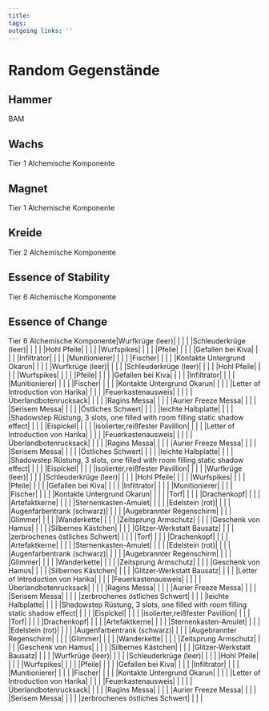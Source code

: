 ```yaml
---
title:   
tags:   
outgoing links: ''  
---
```

# Random Gegenstände
## Hammer
BAM
## Wachs
Tier 1 Alchemische Komponente

## Magnet
Tier 1 Alchemische Komponente

## Kreide
Tier 2 Alchemische Komponente

## Essence of Stability
Tier 6 Alchemische Komponente

## Essence of Change
Tier 6 Alchemische Komponente|Wurfkrüge (leer)| | | |
|Schleuderkrüge (leer)| | | |
|Hohl Pfeile| | | |
|Wurfspikes| | | |
|Pfeile| | | |
|Gefallen bei Kiva| | | |
|Infiltrator| | | |
|Munitionierer| | | |
|Fischer| | | |
|Kontakte Untergrund Okarun| | | |
|Wurfkrüge (leer)| | | |
|Schleuderkrüge (leer)| | | |
|Hohl Pfeile| | | |
|Wurfspikes| | | |
|Pfeile| | | |
|Gefallen bei Kiva| | | |
|Infiltrator| | | |
|Munitionierer| | | |
|Fischer| | | |
|Kontakte Untergrund Okarun| | | |
|Letter of Introduction von Harika| | | |
|Feuerkastenausweis| | | |
|Überlandbotenrucksack| | | |
|Ragins Messa| | | |
|Aurier Freeze Messa| | | |
|Serisem Messa| | | |
|Östliches Schwert| | | |
|leichte Halbplatte| | | |
|Shadowstep Rüstung, 3 slots, one filled with room filling static shadow effect| | | |
|Eispickel| | | |
|isolierter,reißfester Pavillion| | | |
|Letter of Introduction von Harika| | | |
|Feuerkastenausweis| | | |
|Überlandbotenrucksack| | | |
|Ragins Messa| | | |
|Aurier Freeze Messa| | | |
|Serisem Messa| | | |
|Östliches Schwert| | | |
|leichte Halbplatte| | | |
|Shadowstep Rüstung, 3 slots, one filled with room filling static shadow effect| | | |
|Eispickel| | | |
|isolierter,reißfester Pavillion| | | |
|Wurfkrüge (leer)| | | |
|Schleuderkrüge (leer)| | | |
|Hohl Pfeile| | | |
|Wurfspikes| | | |
|Pfeile| | | |
|Gefallen bei Kiva| | | |
|Infiltrator| | | |
|Munitionierer| | | |
|Fischer| | | |
|Kontakte Untergrund Okarun| | | |
|Torf| | | |
|Drachenkopf| | | |
|Artefaktkerne| | | |
|Sternenkasten-Amulet| | | |
|Edelstein (rot)| | | |
|Augenfarbentrank (schwarz)| | | |
|Augebrannter Regenschirm| | | |
|Glimmer| | | |
|Wanderkette| | | |
|Zeitsprung Armschutz| | | |
|Geschenk von Hamus| | | |
|Silbernes Kästchen| | | |
|Glitzer-Werkstatt Bausatz| | | |
|zerbrochenes östliches Schwert| | | |
|Torf| | | |
|Drachenkopf| | | |
|Artefaktkerne| | | |
|Sternenkasten-Amulet| | | |
|Edelstein (rot)| | | |
|Augenfarbentrank (schwarz)| | | |
|Augebrannter Regenschirm| | | |
|Glimmer| | | |
|Wanderkette| | | |
|Zeitsprung Armschutz| | | |
|Geschenk von Hamus| | | |
|Silbernes Kästchen| | | |
|Glitzer-Werkstatt Bausatz| | | |
|Letter of Introduction von Harika| | | |
|Feuerkastenausweis| | | |
|Überlandbotenrucksack| | | |
|Ragins Messa| | | |
|Aurier Freeze Messa| | | |
|Serisem Messa| | | |
|zerbrochenes östliches Schwert| | | |
|leichte Halbplatte| | | |
|Shadowstep Rüstung, 3 slots, one filled with room filling static shadow effect| | | |
|Eispickel| | | |
|isolierter,reißfester Pavillion| | | |
|Torf| | | |
|Drachenkopf| | | |
|Artefaktkerne| | | |
|Sternenkasten-Amulet| | | |
|Edelstein (rot)| | | |
|Augenfarbentrank (schwarz)| | | |
|Augebrannter Regenschirm| | | |
|Glimmer| | | |
|Wanderkette| | | |
|Zeitsprung Armschutz| | | |
|Geschenk von Hamus| | | |
|Silbernes Kästchen| | | |
|Glitzer-Werkstatt Bausatz| | | |
|Wurfkrüge (leer)| | | |
|Schleuderkrüge (leer)| | | |
|Hohl Pfeile| | | |
|Wurfspikes| | | |
|Pfeile| | | |
|Gefallen bei Kiva| | | |
|Infiltrator| | | |
|Munitionierer| | | |
|Fischer| | | |
|Kontakte Untergrund Okarun| | | |
|Letter of Introduction von Harika| | | |
|Feuerkastenausweis| | | |
|Überlandbotenrucksack| | | |
|Ragins Messa| | | |
|Aurier Freeze Messa| | | |
|Serisem Messa| | | |
|zerbrochenes östliches Schwert| | | |
